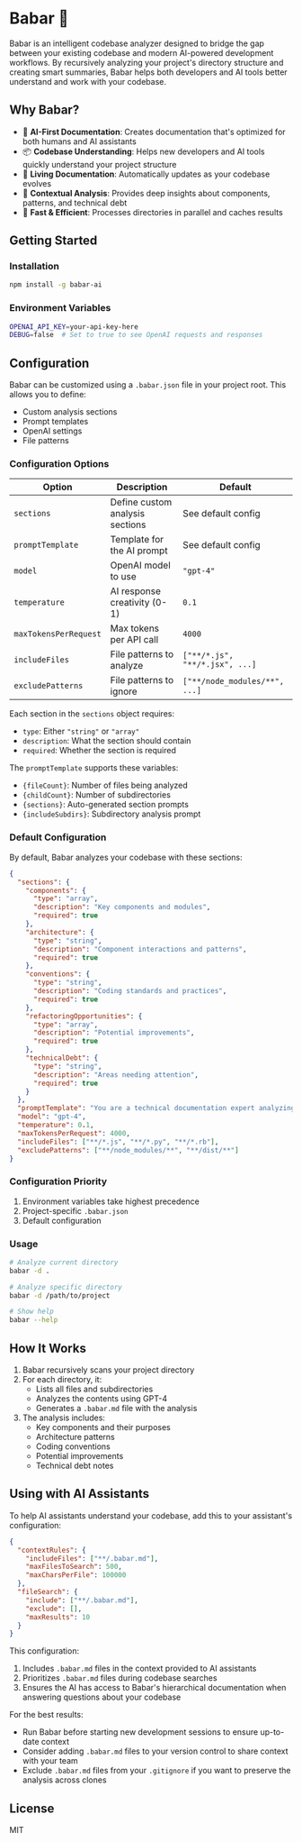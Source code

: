 # Babar :elephant:

Babar is an intelligent codebase analyzer designed to bridge the gap between your existing codebase and modern AI-powered development workflows. By recursively analyzing your project's directory structure and creating smart summaries, Babar helps both developers and AI tools better understand and work with your codebase.

## Why Babar?

- 🤖 **AI-First Documentation**: Creates documentation that's optimized for both humans and AI assistants
- 📦 **Codebase Understanding**: Helps new developers and AI tools quickly understand your project structure
- 🔄 **Living Documentation**: Automatically updates as your codebase evolves
- 🎯 **Contextual Analysis**: Provides deep insights about components, patterns, and technical debt
- 🚀 **Fast & Efficient**: Processes directories in parallel and caches results

## Getting Started

### Installation

```bash
npm install -g babar-ai
```

### Environment Variables

```bash
OPENAI_API_KEY=your-api-key-here
DEBUG=false  # Set to true to see OpenAI requests and responses
```

## Configuration

Babar can be customized using a `.babar.json` file in your project root. This allows you to define:

- Custom analysis sections
- Prompt templates
- OpenAI settings
- File patterns

### Configuration Options

| Option                | Description                     | Default                        |
| --------------------- | ------------------------------- | ------------------------------ |
| `sections`            | Define custom analysis sections | See default config             |
| `promptTemplate`      | Template for the AI prompt      | See default config             |
| `model`               | OpenAI model to use             | `"gpt-4"`                      |
| `temperature`         | AI response creativity (0-1)    | `0.1`                          |
| `maxTokensPerRequest` | Max tokens per API call         | `4000`                         |
| `includeFiles`        | File patterns to analyze        | `["**/*.js", "**/*.jsx", ...]` |
| `excludePatterns`     | File patterns to ignore         | `["**/node_modules/**", ...]`  |

Each section in the `sections` object requires:

- `type`: Either `"string"` or `"array"`
- `description`: What the section should contain
- `required`: Whether the section is required

The `promptTemplate` supports these variables:

- `{fileCount}`: Number of files being analyzed
- `{childCount}`: Number of subdirectories
- `{sections}`: Auto-generated section prompts
- `{includeSubdirs}`: Subdirectory analysis prompt

### Default Configuration

By default, Babar analyzes your codebase with these sections:

```json
{
  "sections": {
    "components": {
      "type": "array",
      "description": "Key components and modules",
      "required": true
    },
    "architecture": {
      "type": "string",
      "description": "Component interactions and patterns",
      "required": true
    },
    "conventions": {
      "type": "string",
      "description": "Coding standards and practices",
      "required": true
    },
    "refactoringOpportunities": {
      "type": "array",
      "description": "Potential improvements",
      "required": true
    },
    "technicalDebt": {
      "type": "string",
      "description": "Areas needing attention",
      "required": true
    }
  },
  "promptTemplate": "You are a technical documentation expert analyzing {fileCount} files and {childCount} subdirectories.\n\nCreate a comprehensive analysis following this structure:\n\n{sections}\n\n{includeSubdirs}\n\nFocus on clarity and maintainability. Explain complex concepts clearly.",
  "model": "gpt-4",
  "temperature": 0.1,
  "maxTokensPerRequest": 4000,
  "includeFiles": ["**/*.js", "**/*.py", "**/*.rb"],
  "excludePatterns": ["**/node_modules/**", "**/dist/**"]
}
```

### Configuration Priority

1. Environment variables take highest precedence
2. Project-specific `.babar.json`
3. Default configuration

### Usage

```bash
# Analyze current directory
babar -d .

# Analyze specific directory
babar -d /path/to/project

# Show help
babar --help
```

## How It Works

1. Babar recursively scans your project directory
2. For each directory, it:
   - Lists all files and subdirectories
   - Analyzes the contents using GPT-4
   - Generates a `.babar.md` file with the analysis
3. The analysis includes:
   - Key components and their purposes
   - Architecture patterns
   - Coding conventions
   - Potential improvements
   - Technical debt notes

## Using with AI Assistants

To help AI assistants understand your codebase, add this to your assistant's configuration:

```json
{
  "contextRules": {
    "includeFiles": ["**/.babar.md"],
    "maxFilesToSearch": 500,
    "maxCharsPerFile": 100000
  },
  "fileSearch": {
    "include": ["**/.babar.md"],
    "exclude": [],
    "maxResults": 10
  }
}
```

This configuration:

1. Includes `.babar.md` files in the context provided to AI assistants
2. Prioritizes `.babar.md` files during codebase searches
3. Ensures the AI has access to Babar's hierarchical documentation when answering questions about your codebase

For the best results:

- Run Babar before starting new development sessions to ensure up-to-date context
- Consider adding `.babar.md` files to your version control to share context with your team
- Exclude `.babar.md` files from your `.gitignore` if you want to preserve the analysis across clones

## License

MIT

